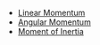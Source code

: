 - [Linear Momentum](../../undefined/undefined/undefined.md) 
- [Angular Momentum](../../undefined/undefined/undefined.md) 
- [Moment of Inertia](../../undefined/undefined/undefined.md) 
